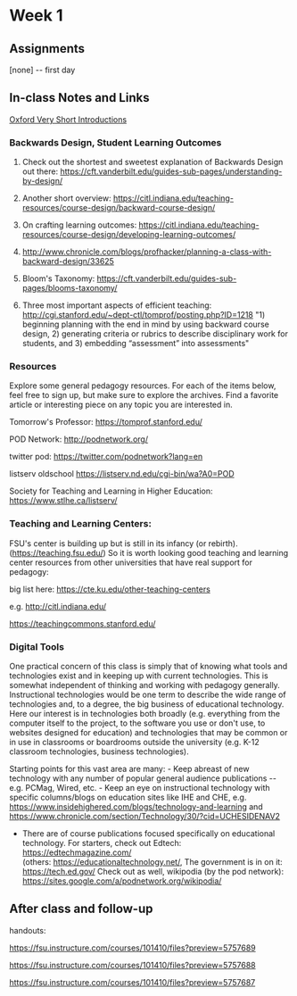 # Week 1 

## Assignments

[none] -- first day

## In-class Notes and Links

[Oxford Very Short Introductions](https://www.veryshortintroductions.com/)

### Backwards Design, Student Learning Outcomes
1. Check out the shortest and sweetest explanation of Backwards Design out there: https://cft.vanderbilt.edu/guides-sub-pages/understanding-by-design/ 

2. Another short overview: https://citl.indiana.edu/teaching-resources/course-design/backward-course-design/ 

3. On crafting learning outcomes: https://citl.indiana.edu/teaching-resources/course-design/developing-learning-outcomes/ 

4. http://www.chronicle.com/blogs/profhacker/planning-a-class-with-backward-design/33625 

5. Bloom's Taxonomy: https://cft.vanderbilt.edu/guides-sub-pages/blooms-taxonomy/ 

6. Three most important aspects of efficient teaching: http://cgi.stanford.edu/~dept-ctl/tomprof/posting.php?ID=1218 "1) beginning planning with the end in mind by using backward course design, 2) generating criteria or rubrics to describe disciplinary work for students, and 3) embedding “assessment” into assessments"

### Resources
Explore some general pedagogy resources. For each of the items below, feel free to sign up, but make sure to explore the archives. Find a favorite article or interesting piece on any topic you are interested in.

Tomorrow's Professor: https://tomprof.stanford.edu/ 

POD Network: http://podnetwork.org/ 

twitter pod: https://twitter.com/podnetwork?lang=en 

listserv oldschool https://listserv.nd.edu/cgi-bin/wa?A0=POD 

Society for Teaching and Learning in Higher Education: https://www.stlhe.ca/listserv/ 

### Teaching and Learning Centers:

FSU's center is building up but is still in its infancy (or rebirth). (https://teaching.fsu.edu/) So it is worth looking good teaching and learning center resources from other universities that have real support for pedagogy:

big list here: https://cte.ku.edu/other-teaching-centers 

e.g. http://citl.indiana.edu/ 

https://teachingcommons.stanford.edu/ 

### Digital Tools

One practical concern of this class is simply that of knowing what tools and technologies exist and in keeping up with current technologies. This is somewhat independent of thinking and working with pedagogy generally. Instructional technologies would be one term to describe the wide range of technologies and, to a degree, the big business of educational technology. Here our interest is in technologies both broadly (e.g. everything from the computer itself to the project, to the software you use or don't use, to websites designed for education) and technologies that may be common or in use in classrooms or boardrooms outside the university (e.g. K-12 classroom technologies, business technologies).

Starting points for this vast area are many:
    - Keep abreast of new technology with any number of popular general audience publications -- e.g. PCMag, Wired, etc.
    - Keep an eye on instructional technology with specific columns/blogs on education sites like IHE and CHE, e.g. https://www.insidehighered.com/blogs/technology-and-learning and https://www.chronicle.com/section/Technology/30/?cid=UCHESIDENAV2 
- There are of course publications focused specifically on educational technology. For starters, check out Edtech: https://edtechmagazine.com/  
	        (others: https://educationaltechnology.net/, 
The government is in on it: https://tech.ed.gov/ 
		        Check out as well, wikipodia (by the pod network): https://sites.google.com/a/podnetwork.org/wikipodia/

			

## After class and follow-up
handouts:

https://fsu.instructure.com/courses/101410/files?preview=5757689

https://fsu.instructure.com/courses/101410/files?preview=5757688

https://fsu.instructure.com/courses/101410/files?preview=5757687

